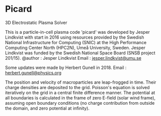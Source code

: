 # Picard
3D Electrostatic Plasma Solver


This is a particle-in-cell plasma code 'picard' was developed by
Jesper Lindkvist with start in 2016 using resources provided
by the Swedish National Infrastructure for Computing (SNIC) at the
High Performance Computing Center North (HPC2N), Umeå University, Sweden.
Jesper Lindkvist was funded by the Swedish National Space Board
(SNSB project 201/15).
@author    :  Jesper Lindkvist
Email      :  jesper.lindkvist@umu.se

Some updates were made by Herbert Gunell in 2018.
Email      :  herbert.gunell@physics.org

The position and velocity of macroparticles are leap-frogged in time.
Their charge densities are deposited to the grid.
Poisson's equation is solved iteratively on the grid in a central
finite difference manner.
The potential at all boundaries is calculated in the frame of zero E-field
(solar wind frame), assuming open boundary conditions (no charge contribution
from outside the domain, and zero potential at infinity).
 
